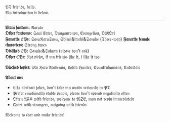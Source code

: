 𝔓𝔗 𝔣𝔯𝔦𝔢𝔫𝔡𝔰, 𝔥𝔢𝔩𝔩𝔬.  
𝔐𝔶 𝔦𝔫𝔱𝔯𝔬𝔡𝔲𝔠𝔱𝔦𝔬𝔫 𝔦𝔰 𝔟𝔢𝔩𝔬𝔴.

---

**𝔐𝔞𝔦𝔫 𝔣𝔞𝔫𝔡𝔬𝔪:** 𝔑𝔞𝔯𝔲𝔱𝔬  
**𝔒𝔱𝔥𝔢𝔯 𝔣𝔞𝔫𝔡𝔬𝔪𝔰:** 𝔖𝔬𝔲𝔩 𝔈𝔞𝔱𝔢𝔯, 𝔇𝔞𝔫𝔤𝔞𝔫𝔯𝔬𝔫𝔭𝔞, 𝔈𝔳𝔞𝔫𝔤𝔢𝔩𝔦𝔬𝔫, 𝔒𝔐𝔒𝔯𝔦  
**𝔉𝔞𝔳𝔬𝔯𝔦𝔱𝔢 ℭ𝔓𝔰:** 𝔖𝔞𝔰𝔲𝔑𝔞𝔯𝔲𝔖𝔞𝔰𝔲, 𝔖𝔥𝔦𝔰𝔲𝔦&𝔦𝔱𝔞𝔠𝔥𝔦&𝔖𝔞𝔰𝔲𝔨𝔢 (𝔗𝔥𝔯𝔢𝔢-𝔴𝔞𝔶)
**𝔉𝔞𝔳𝔬𝔯𝔦𝔱𝔢 𝔣𝔢𝔪𝔞𝔩𝔢 𝔠𝔥𝔞𝔯𝔞𝔠𝔱𝔢𝔯𝔰:** 𝔖𝔱𝔯𝔬𝔫𝔤 𝔱𝔶𝔭𝔢𝔰  
**𝔇𝔦𝔰𝔩𝔦𝔨𝔢𝔡 ℭ𝔓:** 𝔖𝔞𝔰𝔲𝔨𝔢&𝔖𝔞𝔨𝔲𝔯𝔞 (𝔭𝔩𝔢𝔞𝔰𝔢 𝔡𝔬𝔫'𝔱 𝔞𝔰𝔨)  
**𝔒𝔱𝔥𝔢𝔯 ℭ𝔓𝔰:** 𝔑𝔬𝔱 𝔭𝔦𝔠𝔨𝔶, 𝔦𝔣 𝔪𝔶 𝔣𝔯𝔦𝔢𝔫𝔡𝔰 𝔩𝔦𝔨𝔢 𝔦𝔱, 𝔦 𝔩𝔦𝔨𝔢 𝔦𝔱 𝔱𝔬𝔬  

**𝔅𝔩𝔬𝔠𝔨𝔢𝔡 𝔱𝔬𝔭𝔦𝔠𝔰:** 𝔐𝔶 ℌ𝔢𝔯𝔬 𝔄𝔠𝔞𝔡𝔢𝔪𝔦𝔞, 𝔏𝔬𝔩𝔦𝔱𝔞 ℌ𝔲𝔫𝔱𝔢𝔯, ℭ𝔬𝔲𝔫𝔱𝔯𝔶𝔥𝔲𝔪𝔞𝔫𝔰, 𝔘𝔫𝔡𝔢𝔯𝔱𝔞𝔩𝔢  

**𝔄𝔟𝔬𝔲𝔱 𝔪𝔢:**  
- 𝔏𝔦𝔨𝔢 𝔞𝔟𝔰𝔱𝔯𝔞𝔠𝔱 𝔧𝔬𝔨𝔢𝔰, 𝔡𝔬𝔫'𝔱 𝔱𝔞𝔨𝔢 𝔪𝔶 𝔴𝔬𝔯𝔡𝔰 𝔰𝔢𝔯𝔦𝔬𝔲𝔰𝔩𝔶 𝔦𝔫 𝔓𝔗  
- 𝔓𝔯𝔢𝔣𝔢𝔯 𝔢𝔪𝔬𝔱𝔦𝔬𝔫𝔞𝔩𝔩𝔶 𝔰𝔱𝔞𝔟𝔩𝔢 𝔭𝔢𝔬𝔭𝔩𝔢, 𝔭𝔩𝔢𝔞𝔰𝔢 𝔡𝔬𝔫'𝔱 𝔰𝔭𝔯𝔢𝔞𝔡 𝔫𝔢𝔤𝔞𝔱𝔦𝔳𝔦𝔱𝔶 𝔬𝔣𝔱𝔢𝔫  
- 𝔒𝔣𝔱𝔢𝔫 𝔄𝔉𝔎 𝔴𝔦𝔱𝔥 𝔣𝔯𝔦𝔢𝔫𝔡𝔰, 𝔴𝔢𝔩𝔠𝔬𝔪𝔢 𝔱𝔬 𝔚2𝔈, 𝔪𝔞𝔶 𝔫𝔬𝔱 𝔯𝔢𝔭𝔩𝔶 𝔦𝔪𝔪𝔢𝔡𝔦𝔞𝔱𝔢𝔩𝔶  
- 𝔔𝔲𝔦𝔢𝔱 𝔴𝔦𝔱𝔥 𝔰𝔱𝔯𝔞𝔫𝔤𝔢𝔯𝔰, 𝔬𝔲𝔱𝔤𝔬𝔦𝔫𝔤 𝔴𝔦𝔱𝔥 𝔣𝔯𝔦𝔢𝔫𝔡𝔰  

𝔚𝔢𝔩𝔠𝔬𝔪𝔢 𝔱𝔬 𝔠𝔥𝔞𝔱 𝔞𝔫𝔡 𝔪𝔞𝔨𝔢 𝔣𝔯𝔦𝔢𝔫𝔡𝔰!
